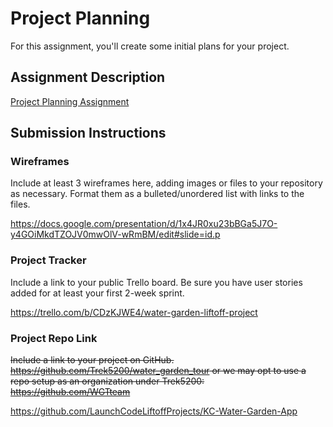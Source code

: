 # Project Planning
For this assignment, you'll create some initial plans for your project.

## Assignment Description
[Project Planning Assignment](https://education.launchcode.org/liftoff/modules/assignments/project-planning)

## Submission Instructions

### Wireframes

Include at least 3 wireframes here, adding images or files to your repository as necessary. Format them as a bulleted/unordered list with links to the files.

https://docs.google.com/presentation/d/1x4JR0xu23bBGa5J7O-y4GOiMkdTZOJV0mwOlV-wRmBM/edit#slide=id.p

### Project Tracker

Include a link to your public Trello board. Be sure you have user stories added for at least your first 2-week sprint.

https://trello.com/b/CDzKJWE4/water-garden-liftoff-project

### Project Repo Link

~~Include a link to your project on GitHub.
https://github.com/Trek5200/water_garden_tour
or we may opt to use a repo setup as an organization under Trek5200:
https://github.com/WGTteam~~

https://github.com/LaunchCodeLiftoffProjects/KC-Water-Garden-App

